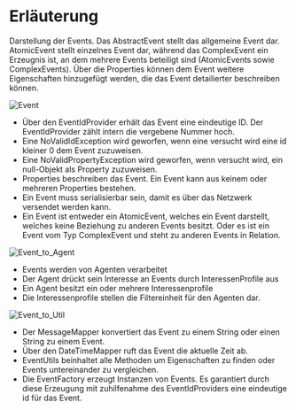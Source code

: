 # Erläuterung

Darstellung der Events.
Das AbstractEvent stellt das allgemeine Event dar.
AtomicEvent stellt einzelnes Event dar, während das
ComplexEvent ein Erzeugnis ist, an dem mehrere Events beteiligt
sind (AtomicEvents sowie ComplexEvents).
Über die Properties können dem Event weitere Eigenschaften hinzugefügt werden,
die das Event detailierter beschreiben können.

![Event](https://github.com/PeterThies/Event-Processing/blob/IngoTrautwein/diagrams/eventprocessing/events/Event.jpg)

* Über den EventIdProvider erhält das Event eine eindeutige ID. Der EventIdProvider zählt intern die vergebene Nummer hoch.
* Eine NoValidIdException wird geworfen, wenn eine versucht wird eine id kleiner 0 dem Event zuzuweisen.
* Eine NoValidPropertyException wird geworfen, wenn versucht wird, ein null-Objekt als Property zuzuweisen.
* Properties beschreiben das Event. Ein Event kann aus keinem oder mehreren Properties bestehen.
* Ein Event muss serialisierbar sein, damit es über das Netzwerk versendet werden kann.
* Ein Event ist entweder ein AtomicEvent, welches ein Event darstellt, welches keine Beziehung zu anderen Events besitzt. Oder es ist ein Event vom Typ ComplexEvent und steht zu anderen Events in Relation.

![Event_to_Agent](https://github.com/PeterThies/Event-Processing/blob/IngoTrautwein/diagrams/eventprocessing/events/Event_to_Agent.JPG)

* Events werden von Agenten verarbeitet
* Der Agent drückt sein Interesse an Events durch InteressenProfile aus
* Ein Agent besitzt ein oder mehrere Interessenprofile
* Die Interessenprofile stellen die Filtereinheit für den Agenten dar.

![Event_to_Util](https://github.com/PeterThies/Event-Processing/blob/IngoTrautwein/diagrams/eventprocessing/events/Event_to_Util.JPG)

* Der MessageMapper konvertiert das Event zu einem String oder einen String zu einem Event.
* Über den DateTimeMapper ruft das Event die aktuelle Zeit ab.
* EventUtils beinhaltet alle Methoden um Eigenschaften zu finden oder Events untereinander zu vergleichen.
* Die EventFactory erzeugt Instanzen von Events. Es garantiert durch diese Erzeugung mit zuhilfenahme des EventIdProviders eine eindeutige id für das Event.
